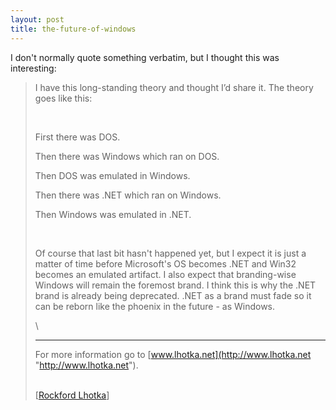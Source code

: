 ```yaml
---
layout: post
title: the-future-of-windows
---
```

I don't normally quote something verbatim, but I thought this was
interesting:

> I have this long-standing theory and thought I’d share it. The theory
> goes like this:
>
>  
>
> First there was DOS.
>
> Then there was Windows which ran on DOS.
>
> Then DOS was emulated in Windows.
>
> Then there was .NET which ran on Windows.
>
> Then Windows was emulated in .NET.
>
>  
>
> Of course that last bit hasn't happened yet, but I expect it is just a
> matter of time before Microsoft's OS becomes .NET and Win32 becomes an
> emulated artifact. I also expect that branding-wise Windows will
> remain the foremost brand. I think this is why the .NET brand is
> already being deprecated. .NET as a brand must fade so it can be
> reborn like the phoenix in the future - as Windows.
>
> \
>
> * * * * *
>
> For more information go to
> [www.lhotka.net](http://www.lhotka.net "http://www.lhotka.net").
>
> \
>  [[Rockford
> Lhotka](http://www.lhotka.net/WeBlog/PermaLink.aspx?guid=95cadf4f-53bb-4a65-8a2c-45f0fca882cb)]

